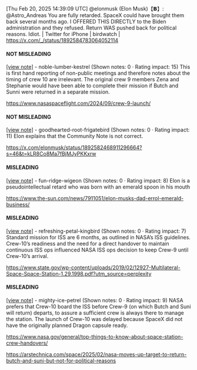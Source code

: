 [Thu Feb 20, 2025 14:39:09 UTC] @elonmusk (Elon Musk)【𝗕】: @Astro_Andreas You are fully retarded.  SpaceX could have brought them back several months ago.  I OFFERED THIS DIRECTLY to the Biden administration and they refused.  Return WAS pushed back for political reasons.  Idiot. | Twitter for iPhone | birdwatch | https://x.com/_/status/1892584783064052114

#### NOT MISLEADING

[[view note]](https://x.com/i/birdwatch/n/1892737982895165705) - noble-lumber-kestrel (Shown notes: 0 · Rating impact: 15)
This is first hand reporting of non-public meetings and therefore notes about the timing of crew 10 are irrelevant. The original crew 9 members Zena and Stephanie would have been able to complete their mission if Butch and Sunni were returned in a separate mission.

https://www.nasaspaceflight.com/2024/09/crew-9-launch/

#### NOT MISLEADING

[[view note]](https://x.com/i/birdwatch/n/1892597285542035903) - goodhearted-root-frigatebird (Shown notes: 0 · Rating impact: 11)
Elon explains that the Community Note is not correct. 

https://x.com/elonmusk/status/1892582468911296664?s=46&t=kLR8Co8Ma7fBjMJyPKKxrw

#### MISLEADING

[[view note]](https://x.com/i/birdwatch/n/1892964722108240018) - fun-ridge-wigeon (Shown notes: 0 · Rating impact: 8)
Elon is a pseudointellectual retard who was born with an emerald spoon in his mouth

https://www.the-sun.com/news/7911051/elon-musks-dad-errol-emerald-business/

#### MISLEADING

[[view note]](https://x.com/i/birdwatch/n/1892708776022589535) - refreshing-petal-kingbird (Shown notes: 0 · Rating impact: 7)
Standard mission for ISS are 6 months, as outlined in NASA’s ISS guidelines. Crew-10’s readiness and the need for a direct handover to maintain continuous ISS ops influenced NASA ISS ops decision to keep Crew-9 until Crew-10’s arrival. 

https://www.state.gov/wp-content/uploads/2019/02/12927-Multilateral-Space-Space-Station-1.29.1998.pdf?utm_source=perplexity

#### MISLEADING

[[view note]](https://x.com/i/birdwatch/n/1892590964742467737) - mighty-ice-petrel (Shown notes: 0 · Rating impact: 9)
NASA prefers that Crew-10 board the ISS before Crew-9 (on which Butch and Suni will return) departs, to assure a sufficient crew is always there to manage the station. The launch of Crew-10 was delayed because SpaceX did not have the originally planned Dragon capsule ready.

https://www.nasa.gov/general/top-things-to-know-about-space-station-crew-handovers/

https://arstechnica.com/space/2025/02/nasa-moves-up-target-to-return-butch-and-suni-but-not-for-political-reasons

